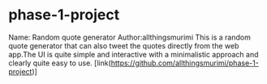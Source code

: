 # phase-1-project
Name: Random quote generator
Author:allthingsmurimi
This is a random quote generator that can also tweet the quotes directly from the web app.The UI is quite simple and interactive with a minimalistic approach and clearly quite easy to use.
[link(https://github.com/allthingsmurimi/phase-1-project)]